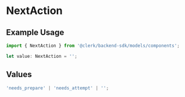 # NextAction

## Example Usage

```typescript
import { NextAction } from '@clerk/backend-sdk/models/components';

let value: NextAction = '';
```

## Values

```typescript
'needs_prepare' | 'needs_attempt' | '';
```
